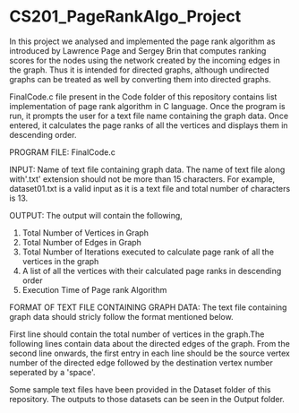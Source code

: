 # CS201_PageRankAlgo_Project
In this project we analysed and implemented the page rank algorithm as introduced by Lawrence Page and Sergey Brin that computes ranking scores for the nodes using the network created by the incoming edges in the graph. Thus it is intended for directed graphs, although undirected graphs can be treated as well by converting them into directed graphs.

FinalCode.c file present in the Code folder of this repository contains list implementation of page rank algorithm in C language. Once the program is run, it prompts the user for a text file name containing the graph data. Once entered, it calculates the page ranks of all the vertices and displays them in descending order.

PROGRAM FILE: FinalCode.c

INPUT: Name of text file containing graph data. The name of text file along with'.txt' extension should not be more than 15 characters. For example,  dataset01.txt is a valid input as it is a text file and total number of characters is 13.

OUTPUT: The output will contain the following,
  1. Total Number of Vertices in Graph
  2. Total Number of Edges in Graph
  3. Total Number of Iterations executed to calculate page rank of all the vertices in the graph
  4. A list of all the vertices with their calculated page ranks in descending order
  5. Execution Time of Page rank Algorithm
 
 FORMAT OF TEXT FILE CONTAINING GRAPH DATA:
 The text file containing graph data should stricly follow the format mentioned below.
 
  First line should contain the total number of vertices in the graph.The following lines contain data about the directed edges of the graph.
  From the second line onwards, the first entry in each line should be the source vertex number of the directed edge followed by the destination vertex number seperated by a 'space'. 

Some sample text files have been provided in the Dataset folder of this repository. The outputs to those datasets can be seen in the Output folder.
